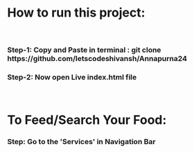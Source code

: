 <h1> How to run this project: </h1>
<br> 
<h3>Step-1: Copy and Paste in terminal : git clone https://github.com/letscodeshivansh/Annapurna24 </h3>
<h3>Step-2: Now open Live index.html file </h3>
<br>

<h1>To Feed/Search Your Food:</h1>
<h3>Step: Go to the 'Services' in Navigation Bar </h3>
